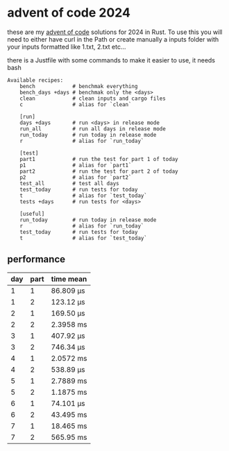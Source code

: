 # advent of code 2024
these are my [advent of code](https://adventofcode.com/2024) solutions for 2024 in Rust. To use this you will need to either have curl in the Path or create manually a inputs folder with your inputs formatted like 1.txt, 2.txt etc... 

there is a Justfile with some commands to make it easier to use, it needs bash
```just
Available recipes:
    bench            # benchmak everything
    bench_days +days # benchmak only the <days>
    clean            # clean inputs and cargo files
    c                # alias for `clean`

    [run]
    days +days       # run <days> in release mode
    run_all          # run all days in release mode
    run_today        # run today in release mode
    r                # alias for `run_today`

    [test]
    part1            # run the test for part 1 of today
    p1               # alias for `part1`
    part2            # run the test for part 2 of today
    p2               # alias for `part2`
    test_all         # test all days
    test_today       # run tests for today
    t                # alias for `test_today`
    tests +days      # run tests for <days>

    [useful]
    run_today        # run today in release mode
    r                # alias for `run_today`
    test_today       # run tests for today
    t                # alias for `test_today`
```

## performance

| day | part | time mean |
| --- | ---- | --------- |
| 1   | 1    | 86.809 µs |
| 1   | 2    | 123.12 µs |
| 2   | 1    | 169.50 µs |
| 2   | 2    | 2.3958 ms |
| 3   | 1    | 407.92 µs |
| 3   | 2    | 746.34 µs |
| 4   | 1    | 2.0572 ms |
| 4   | 2    | 538.89 µs |
| 5   | 1    | 2.7889 ms |
| 5   | 2    | 1.1875 ms |
| 6   | 1    | 74.101 µs |
| 6   | 2    | 43.495 ms |
| 7   | 1    | 18.465 ms |
| 7   | 2    | 565.95 ms |

